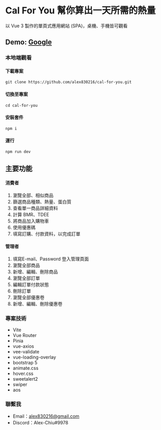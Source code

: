 # Cal For You 幫你算出一天所需的熱量
以 Vue 3 製作的單頁式應用網站 (SPA)，桌機、手機皆可觀看
## Demo: [Google](https://alex830216.github.io/cal-for-you/#/)
### 本地端觀看
#### 下載專案
```
git clone https://github.com/alex830216/cal-for-you.git
```
#### 切換至專案
```
cd cal-for-you
```
#### 安裝套件
```
npm i
```
#### 運行
```
npm run dev
```

## 主要功能
#### 消費者
1. 瀏覽全部、相似商品
2. 篩選商品種類、熱量、蛋白質
3. 查看單一商品詳細資料
4. 計算 BMR、TDEE
5. 將商品加入購物車
6. 使用優惠碼
7. 填寫訂購、付款資料，以完成訂單

#### 管理者
1. 填寫E-mail、Password 登入管理頁面
2. 瀏覽全部商品
3. 新增、編輯、刪除商品
4. 瀏覽全部訂單
5. 編輯訂單付款狀態
6. 刪除訂單
7. 瀏覽全部優惠卷
8. 新增、編輯、刪除優惠卷

### 專案技術
 - Vite
 - Vue Router
 - Pinia
 - vue-axios
 - vee-validate
 - vue-loading-overlay
 - bootstrap 5
 - animate.css
 - hover.css
 - sweetalert2
 - swiper
 - aos

### 聯繫我
 - Email：alex830216@gmail.com
 - Discord：Alex-Chiu#9978
